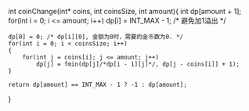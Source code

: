 int coinChange(int* coins, int coinsSize, int amount){
    int dp[amount + 1];
    for(int i = 0; i <= amount; i++)
        dp[i] = INT_MAX - 1; /* 避免加1溢出 */
    
    dp[0] = 0; /* dp[i][0], 金额为0时，需要的金币数为0. */
    for(int i = 0; i < coinsSize; i++)
    {
        for(int j = coins[i]; j <= amount; j++)
            dp[j] = fmin(dp[j]/*dp[i - 1][j]*/, dp[j - coins[i]] + 1);
    }

    return dp[amount] == INT_MAX - 1 ? -1 : dp[amount];
}
